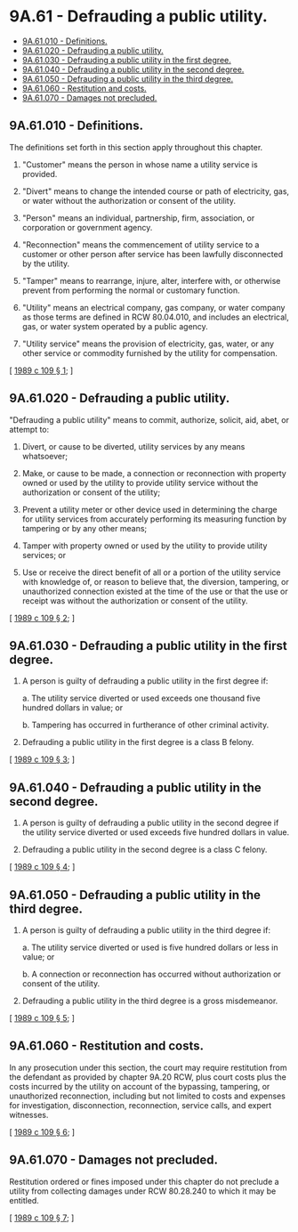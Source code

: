 # 9A.61 - Defrauding a public utility.
* [9A.61.010 - Definitions.](#9a61010---definitions)
* [9A.61.020 - Defrauding a public utility.](#9a61020---defrauding-a-public-utility)
* [9A.61.030 - Defrauding a public utility in the first degree.](#9a61030---defrauding-a-public-utility-in-the-first-degree)
* [9A.61.040 - Defrauding a public utility in the second degree.](#9a61040---defrauding-a-public-utility-in-the-second-degree)
* [9A.61.050 - Defrauding a public utility in the third degree.](#9a61050---defrauding-a-public-utility-in-the-third-degree)
* [9A.61.060 - Restitution and costs.](#9a61060---restitution-and-costs)
* [9A.61.070 - Damages not precluded.](#9a61070---damages-not-precluded)
## 9A.61.010 - Definitions.
The definitions set forth in this section apply throughout this chapter.

1. "Customer" means the person in whose name a utility service is provided.

2. "Divert" means to change the intended course or path of electricity, gas, or water without the authorization or consent of the utility.

3. "Person" means an individual, partnership, firm, association, or corporation or government agency.

4. "Reconnection" means the commencement of utility service to a customer or other person after service has been lawfully disconnected by the utility.

5. "Tamper" means to rearrange, injure, alter, interfere with, or otherwise prevent from performing the normal or customary function.

6. "Utility" means an electrical company, gas company, or water company as those terms are defined in RCW 80.04.010, and includes an electrical, gas, or water system operated by a public agency.

7. "Utility service" means the provision of electricity, gas, water, or any other service or commodity furnished by the utility for compensation.

\[ [1989 c 109 § 1](https://leg.wa.gov/CodeReviser/documents/sessionlaw/1989c109.pdf?cite=1989%20c%20109%20§%201); \]

## 9A.61.020 - Defrauding a public utility.
"Defrauding a public utility" means to commit, authorize, solicit, aid, abet, or attempt to:

1. Divert, or cause to be diverted, utility services by any means whatsoever;

2. Make, or cause to be made, a connection or reconnection with property owned or used by the utility to provide utility service without the authorization or consent of the utility;

3. Prevent a utility meter or other device used in determining the charge for utility services from accurately performing its measuring function by tampering or by any other means;

4. Tamper with property owned or used by the utility to provide utility services; or

5. Use or receive the direct benefit of all or a portion of the utility service with knowledge of, or reason to believe that, the diversion, tampering, or unauthorized connection existed at the time of the use or that the use or receipt was without the authorization or consent of the utility.

\[ [1989 c 109 § 2](https://leg.wa.gov/CodeReviser/documents/sessionlaw/1989c109.pdf?cite=1989%20c%20109%20§%202); \]

## 9A.61.030 - Defrauding a public utility in the first degree.
1. A person is guilty of defrauding a public utility in the first degree if:

   a. The utility service diverted or used exceeds one thousand five hundred dollars in value; or

   b. Tampering has occurred in furtherance of other criminal activity.

2. Defrauding a public utility in the first degree is a class B felony.

\[ [1989 c 109 § 3](https://leg.wa.gov/CodeReviser/documents/sessionlaw/1989c109.pdf?cite=1989%20c%20109%20§%203); \]

## 9A.61.040 - Defrauding a public utility in the second degree.
1. A person is guilty of defrauding a public utility in the second degree if the utility service diverted or used exceeds five hundred dollars in value.

2. Defrauding a public utility in the second degree is a class C felony.

\[ [1989 c 109 § 4](https://leg.wa.gov/CodeReviser/documents/sessionlaw/1989c109.pdf?cite=1989%20c%20109%20§%204); \]

## 9A.61.050 - Defrauding a public utility in the third degree.
1. A person is guilty of defrauding a public utility in the third degree if:

   a. The utility service diverted or used is five hundred dollars or less in value; or

   b. A connection or reconnection has occurred without authorization or consent of the utility.

2. Defrauding a public utility in the third degree is a gross misdemeanor.

\[ [1989 c 109 § 5](https://leg.wa.gov/CodeReviser/documents/sessionlaw/1989c109.pdf?cite=1989%20c%20109%20§%205); \]

## 9A.61.060 - Restitution and costs.
In any prosecution under this section, the court may require restitution from the defendant as provided by chapter 9A.20 RCW, plus court costs plus the costs incurred by the utility on account of the bypassing, tampering, or unauthorized reconnection, including but not limited to costs and expenses for investigation, disconnection, reconnection, service calls, and expert witnesses.

\[ [1989 c 109 § 6](https://leg.wa.gov/CodeReviser/documents/sessionlaw/1989c109.pdf?cite=1989%20c%20109%20§%206); \]

## 9A.61.070 - Damages not precluded.
Restitution ordered or fines imposed under this chapter do not preclude a utility from collecting damages under RCW 80.28.240 to which it may be entitled.

\[ [1989 c 109 § 7](https://leg.wa.gov/CodeReviser/documents/sessionlaw/1989c109.pdf?cite=1989%20c%20109%20§%207); \]


